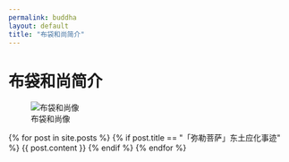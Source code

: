 ```yaml
---
permalink: buddha
layout: default
title: "布袋和尚简介"
---
```


# 布袋和尚简介

<figure class="figure">
  <img src="https://gcore.jsdelivr.net/gh/budaipro/assets/img/Budai,_British_Museum.jpg" alt="布袋和尚像">
  <figcaption>布袋和尚像</figcaption>
</figure>

<div class="buddha">

  <div id="post">
    {% for post in site.posts %}
      {% if post.title == "「弥勒菩萨」东土应化事迹" %}
        {{ post.content }}
      {% endif %}
    {% endfor %}
  </div>
</div>


